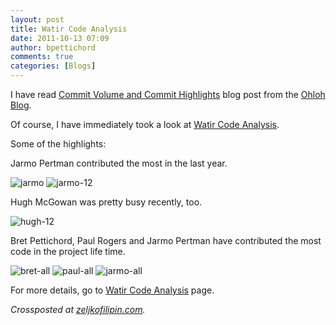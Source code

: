 ```yaml
---
layout: post
title: Watir Code Analysis
date: 2011-10-13 07:09
author: bpettichord
comments: true
categories: [Blogs]
---
```

I have read <a href="https://www.ohloh.net/blog/Commit_Volume_and_Commit_Highlights">Commit Volume and Commit Highlights</a> blog post from the <a href="https://www.ohloh.net/blog">Ohloh Blog</a>.

Of course, I have immediately took a look at <a href="https://www.ohloh.net/p/watir/analyses/latest">Watir Code Analysis</a>.

Some of the highlights:

Jarmo Pertman contributed the most in the last year.

<img src="http://zeljkofilipin.com/wp-content/uploads/2011/10/jarmo.png" alt="jarmo" title="jarmo" />

<img src="http://zeljkofilipin.com/wp-content/uploads/2011/10/jarmo-12.png" alt="jarmo-12" title="jarmo-12" />

Hugh McGowan was pretty busy recently, too.

<img src="http://zeljkofilipin.com/wp-content/uploads/2011/10/hugh-12.png" alt="hugh-12" title="hugh-12" />

Bret Pettichord, Paul Rogers and Jarmo Pertman have contributed the most code in the project life time.

<img src="http://zeljkofilipin.com/wp-content/uploads/2011/10/bret-all.png" alt="bret-all" title="bret-all" /> <img src="http://zeljkofilipin.com/wp-content/uploads/2011/10/paul-all.png" alt="paul-all" title="paul-all" /> <img src="http://zeljkofilipin.com/wp-content/uploads/2011/10/jarmo-all.png" alt="jarmo-all" title="jarmo-all" />

For more details, go to <a href="https://www.ohloh.net/p/watir/analyses/latest">Watir Code Analysis</a> page.

<em>Crossposted at <a href="http://zeljkofilipin.com/watir-code-analysis/">zeljkofilipin.com</a>.</em>
